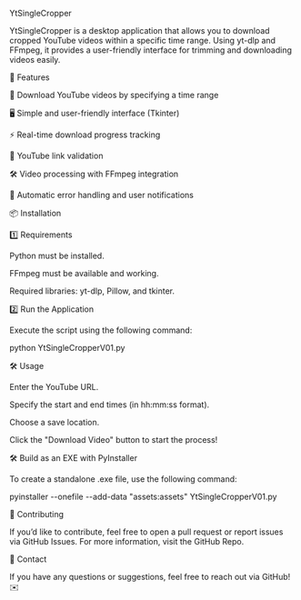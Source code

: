 YtSingleCropper

YtSingleCropper is a desktop application that allows you to download cropped YouTube videos within a specific time range. Using yt-dlp and FFmpeg, it provides a user-friendly interface for trimming and downloading videos easily.

🚀 Features

🎥 Download YouTube videos by specifying a time range

🖥 Simple and user-friendly interface (Tkinter)

⚡ Real-time download progress tracking

🔗 YouTube link validation

🛠 Video processing with FFmpeg integration

🔄 Automatic error handling and user notifications

📦 Installation

1️⃣ Requirements

Python  must be installed.

FFmpeg must be available and working.

Required libraries: yt-dlp, Pillow, and tkinter.

2️⃣ Run the Application

Execute the script using the following command:

python YtSingleCropperV01.py

🛠 Usage

Enter the YouTube URL.

Specify the start and end times (in hh:mm:ss format).

Choose a save location.

Click the "Download Video" button to start the process!

🛠 Build as an EXE with PyInstaller

To create a standalone .exe file, use the following command:

pyinstaller --onefile --add-data "assets:assets"  YtSingleCropperV01.py


🤝 Contributing

If you’d like to contribute, feel free to open a pull request or report issues via GitHub Issues. For more information, visit the GitHub Repo.

📧 Contact

If you have any questions or suggestions, feel free to reach out via GitHub! ✉️

